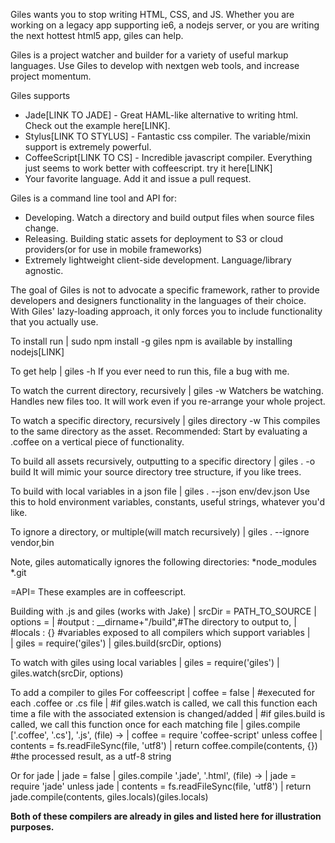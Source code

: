 Giles wants you to stop writing HTML, CSS, and JS.  Whether you are working on
a legacy app supporting ie6, a nodejs server, or you are writing the next hottest html5 app, giles can help.

Giles is a project watcher and builder for a variety of useful markup languages.  Use Giles to develop with 
nextgen web tools, and increase project momentum.

Giles supports
* Jade[LINK TO JADE] - Great HAML-like alternative to writing html.  Check out the example here[LINK].
* Stylus[LINK TO STYLUS] - Fantastic css compiler.  The variable/mixin support is extremely powerful.
* CoffeeScript[LINK TO CS] - Incredible javascript compiler.  Everything just seems to work better with coffeescript. 
  try it here[LINK]
* Your favorite language.  Add it and issue a pull request.

Giles is a command line tool and API for:
* Developing.  Watch a directory and build output files when source files change.
* Releasing.  Building static assets for deployment to S3 or cloud providers(or for use in mobile frameworks)
* Extremely lightweight client-side development.  Language/library agnostic.

The goal of Giles is not to advocate a specific framework, rather to provide developers and designers
functionality in the languages of their choice.  With Giles' lazy-loading approach, it only forces you to include
functionality that you actually use.

To install run
|  sudo npm install -g giles
npm is available by installing nodejs[LINK]

To get help
|  giles -h
If you ever need to run this, file a bug with me.

To watch the current directory, recursively
|  giles -w
Watchers be watching.  Handles new files too.  It will work even if you re-arrange your whole project.

To watch a specific directory, recursively
|  giles directory -w
This compiles to the same directory as the asset.  Recommended: Start 
by evaluating a .coffee on a vertical piece of functionality.

To build all assets recursively, outputting to a specific directory
|  giles . -o build
It will mimic your source directory tree structure, if you like trees.

To build with local variables in a json file
|  giles .  --json env/dev.json
Use this to hold environment variables, constants, useful strings, whatever you'd like.

To ignore a directory, or multiple(will match recursively)
|  giles . --ignore vendor,bin

Note, giles automatically ignores the following directories:
*node_modules
*.git



=API=
These examples are in coffeescript.

Building with .js and giles (works with Jake)
|  srcDir = PATH_TO_SOURCE
|  options = 
|    #output : __dirname+"/build",#The directory to output to,
|    #locals : {} #variables exposed to all compilers which support variables
|  
|  giles = require('giles')
|  giles.build(srcDir, options)


To watch with giles using local variables
|  giles = require('giles')
|  giles.watch(srcDir, options)

To add a compiler to giles
For coffeescript
| coffee = false
| #executed for each .coffee or .cs file
| #if giles.watch is called, we call this function each time a file with the associated extension is changed/added
| #if giles.build is called, we call this function once for each matching file
| giles.compile ['.coffee', '.cs'], '.js', (file) ->
|   coffee = require 'coffee-script' unless coffee
|   contents = fs.readFileSync(file, 'utf8')
|   return coffee.compile(contents, {}) #the processed result, as a utf-8 string

Or for jade
| jade = false
| giles.compile '.jade', '.html',  (file) ->
|   jade = require 'jade' unless jade
|   contents = fs.readFileSync(file, 'utf8')
|   return jade.compile(contents, giles.locals)(giles.locals)

**Both of these compilers are already in giles and listed here for illustration purposes.**

